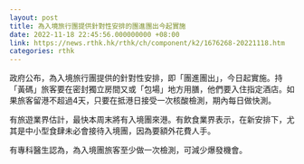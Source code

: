 ```yaml
---
layout: post
title: 為入境旅行團提供針對性安排的團進團出今起實施
date: 2022-11-18 22:45:56.000000000 +08:00
link: https://news.rthk.hk/rthk/ch/component/k2/1676268-20221118.htm
categories: rthk
---
```


政府公布，為入境旅行團提供的針對性安排，即「團進團出」，今日起實施。持「黃碼」旅客要在密封獨立房間又或「包場」地方用膳，他們要入住指定酒店。如果旅客留港不超過4天，只要在抵港日接受一次核酸檢測，期內每日做快測。

有旅遊業界估計，最快本周末將有入境團來港。有飲食業界表示，在新安排下，尤其是中小型食肆未必會接待入境團，因為要額外花費人手。

有專科醫生認為，為入境團旅客至少做一次檢測，可減少爆發機會。
